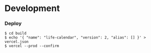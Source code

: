 # Development

### Deploy

```
$ cd build
$ echo '{ "name": "life-calendar", "version": 2, "alias": [] }' > vercel.json
$ vercel --prod --confirm
```